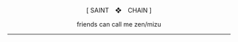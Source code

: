 <p align="center"> [  SAINT　❖　CHAIN  ]
<p align="center"> friends can call me zen/mizu
  
---
<p align="center"> 
